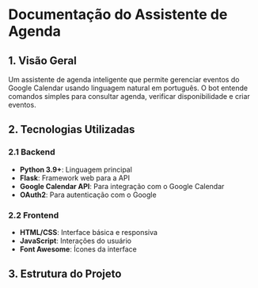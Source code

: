 # Documentação do Assistente de Agenda

## 1. Visão Geral
Um assistente de agenda inteligente que permite gerenciar eventos do Google Calendar usando linguagem natural em português. O bot entende comandos simples para consultar agenda, verificar disponibilidade e criar eventos.

## 2. Tecnologias Utilizadas

### 2.1 Backend
- **Python 3.9+**: Linguagem principal
- **Flask**: Framework web para a API
- **Google Calendar API**: Para integração com o Google Calendar
- **OAuth2**: Para autenticação com o Google

### 2.2 Frontend
- **HTML/CSS**: Interface básica e responsiva
- **JavaScript**: Interações do usuário
- **Font Awesome**: Ícones da interface

## 3. Estrutura do Projeto 